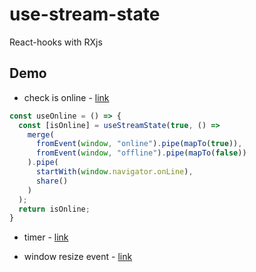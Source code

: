 # use-stream-state
React-hooks with RXjs

## Demo

- check is online - [link](https://codesandbox.io/s/useisonline-j9e5n)

```typescript jsx
const useOnline = () => {
  const [isOnline] = useStreamState(true, () =>
    merge(
      fromEvent(window, "online").pipe(mapTo(true)),
      fromEvent(window, "offline").pipe(mapTo(false))
    ).pipe(
      startWith(window.navigator.onLine),
      share()
    )
  );
  return isOnline;
}
```

- timer - [link](https://codesandbox.io/s/timer-pxdis)

- window resize event - [link](https://codesandbox.io/s/resize-event-r7sfk)
